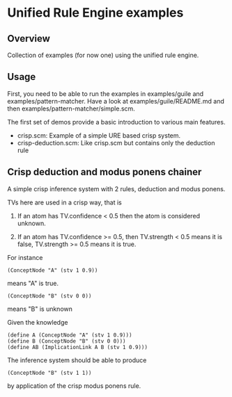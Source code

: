 Unified Rule Engine examples
============================

Overview
--------

Collection of examples (for now one) using the unified rule engine.

Usage
-----

First, you need to be able to run the examples in examples/guile and
examples/pattern-matcher. Have a look at examples/guile/README.md and
then examples/pattern-matcher/simple.scm.

The first set of demos provide a basic introduction to various main
features.

* crisp.scm: Example of a simple URE based crisp system.
* crisp-deduction.scm: Like crisp.scm but contains only the deduction rule

Crisp deduction and modus ponens chainer
----------------------------------------

A simple crisp inference system with 2 rules, deduction and modus
ponens.

TVs here are used in a crisp way, that is

1. If an atom has TV.confidence < 0.5 then the atom is considered
unknown.

2. If an atom has TV.confidence >= 0.5, then TV.strength < 0.5 means
it is false, TV.strength >= 0.5 means it is true.

For instance
```
(ConceptNode "A" (stv 1 0.9))
```
means "A" is true.
```
(ConceptNode "B" (stv 0 0))
```
means "B" is unknown

Given the knowledge
```
(define A (ConceptNode "A" (stv 1 0.9)))
(define B (ConceptNode "B" (stv 0 0)))
(define AB (ImplicationLink A B (stv 1 0.9)))
```
The inference system should be able to produce
```
(ConceptNode "B" (stv 1 1))
```
by application of the crisp modus ponens rule.
